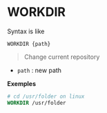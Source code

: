 # WORKDIR

Syntax is like

```none
WORKDIR {path}
```

> Change current repository

* ``path`` : new path

**Exemples**

```dockerfile
# cd /usr/folder on linux
WORKDIR /usr/folder
```